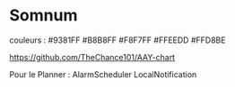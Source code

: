 # Somnum 

couleurs :
#9381FF
#B8B8FF
#F8F7FF
#FFEEDD
#FFD8BE

https://github.com/TheChance101/AAY-chart


Pour le Planner :
AlarmScheduler
LocalNotification